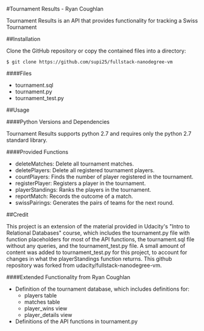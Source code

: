 #Tournament Results - Ryan Coughlan

Tournament Results is an API that provides functionality for tracking a Swiss Tournament

##Installation

Clone the GitHub repository or copy the contained files into a directory:

`$ git clone https://github.com/supi25/fullstack-nanodegree-vm`

####Files

- tournament.sql
- tournament.py
- tournament_test.py

##Usage

####Python Versions and Dependencies

Tournament Results supports python 2.7 and requires only the python 2.7 standard library.

####Provided Functions

- deleteMatches: Delete all tournament matches.
- deletePlayers: Delete all registered tournament players.
- countPlayers: Finds the number of player registered in the tournament.
- registerPlayer: Registers a player in the tournament.
- playerStandings: Ranks the players in the tournament.
- reportMatch: Records the outcome of a match.
- swissPairings: Generates the pairs of teams for the next round.

##Credit

This project is an extension of the material provided in Udacity's "Intro to Relational Databases" course, which includes the tournament.py file with function placeholders for most of the API functions, the tournament.sql file without any queries, and the tournament_test.py file. A small amount of content was added to tournament_test.py for this project, to account for changes in what the playerStandings function returns. This github repository was forked from udacity/fullstack-nanodegree-vm.

####Extended Functionality from Ryan Coughlan

- Definition of the tournament database, which includes definitions for:
	- players table
	- matches table
	- player_wins view
	- player_details view
- Definitions of the API functions in tournament.py
